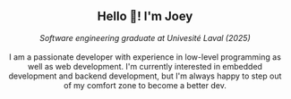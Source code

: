 <h2 align="center">
  Hello 👋! I'm Joey
</h2>
<div align="center">
  <i align="center">Software engineering graduate at Univesité Laval (2025)</i>
</div>

<br>
<div align="center">
  <text>I am a passionate developer with experience in low-level programming as well as web development. I'm currently interested in embedded development and backend development, but I'm always happy to step out of my comfort zone to become a better dev.
</div>
<br>

<!--
<div align="center">
<img src="https://github-readme-stats.vercel.app/api?username=Joey-Boivin&hide_title=false&hide_rank=false&show_icons=true&include_all_commits=true&count_private=true&disable_animations=false&theme=nord&locale=en&hide_border=false" height="150" alt=""  />
 <img src = "https://github-readme-streak-stats.herokuapp.com/?user=Joey-Boivin&theme=nord&hide_border=false" height="150" alt=""/>
  <img src="https://github-readme-stats.vercel.app/api/top-langs?username=Joey-Boivin&layout=compact&card_width=320&langs_count=6&theme=nord&hide_border=false&hide=tex" height="150" alt=""  />
</div>
<br>

<h3 align="left">Languages</h3>

<div align="left">
  <img src="https://cdn.jsdelivr.net/gh/devicons/devicon/icons/c/c-original.svg" height="30" alt=""  />
  <img width="12" />
  <img src="https://cdn.jsdelivr.net/gh/devicons/devicon/icons/cplusplus/cplusplus-original.svg" height="30" alt=""  />
  <img width="12" />
  <img src="https://cdn.jsdelivr.net/gh/devicons/devicon/icons/go/go-original.svg" height="30" alt=""  />
  <img width="12" />
  <img src="https://cdn.jsdelivr.net/gh/devicons/devicon/icons/java/java-original.svg" height="30" alt=""  />
  <img width="12" />
  <img src="https://cdn.jsdelivr.net/gh/devicons/devicon/icons/python/python-original.svg" height="30" alt=""  />
  <img width="12" />
  <img src="https://cdn.jsdelivr.net/gh/devicons/devicon/icons/javascript/javascript-original.svg" height="30" alt=""  />
  <img width="12" />
  <img src="https://cdn.jsdelivr.net/gh/devicons/devicon/icons/typescript/typescript-original.svg" height="30" alt=""  />
  <img width="12" />
  <img src="https://cdn.jsdelivr.net/gh/devicons/devicon/icons/bash/bash-original.svg" height="30" alt=""  />
  <img width="12" />
  <img src="https://cdn.jsdelivr.net/gh/devicons/devicon/icons/dart/dart-original.svg" height="30" alt=""  />
  <img width="12" />
</div>

<h3 align="left">Frameworks and  tools</h3>

<div align="left">
  <img src="https://www.svgrepo.com/show/376356/aws.svg" height="30" alt=""  />
  <img width="12" />
    <img src="https://cdn.jsdelivr.net/gh/devicons/devicon/icons/firebase/firebase-plain.svg" height="30" alt=""  />
  <img width="12" />
  <img src="https://cdn.jsdelivr.net/gh/devicons/devicon/icons/docker/docker-original.svg" height="30" alt=""  />
  <img width="12" />
  <img src="https://cdn.jsdelivr.net/gh/devicons/devicon/icons/cmake/cmake-original.svg" height="30" alt=""  />
  <img width="12" />
  <img src="https://cdn.jsdelivr.net/gh/devicons/devicon/icons/flutter/flutter-original.svg" height="30" alt=""  />
  <img width="12" />
  <img src="https://cdn.jsdelivr.net/gh/devicons/devicon/icons/react/react-original.svg" height="30" alt=""  />
  <img width="12" />
  <img src="https://cdn.jsdelivr.net/gh/devicons/devicon/icons/qt/qt-original.svg" height="30" alt=""  />
  <img width="12" />
  <img src="https://cdn.jsdelivr.net/gh/devicons/devicon/icons/git/git-original.svg" height="30" alt=""  />
  <img width="12" />
  <img src="https://cdn.jsdelivr.net/gh/devicons/devicon/icons/github/github-original.svg" height="30" alt=""  />
  <img width="12" />
  <img src="https://cdn.jsdelivr.net/gh/devicons/devicon/icons/gitlab/gitlab-original.svg" height="30" alt=""  />
  <img width="12" />
  <img src="https://cdn.jsdelivr.net/gh/devicons/devicon/icons/mysql/mysql-original.svg" height="30" alt=""  />
  <img width="12" />
    <img src="https://www.vectorlogo.zone/logos/mongodb/mongodb-icon.svg" height="30" alt=""  />
  <img width="12" />
</div>


<h3 align="left">Operating systems</h3>

<div align="left">
   <img src="https://www.vectorlogo.zone/logos/archlinux/archlinux-icon.svg" height="30" alt=""  />
    <img width="12" />
  <img src="https://cdn.jsdelivr.net/gh/devicons/devicon/icons/nixos/nixos-original.svg" height="30" alt=""  />
    <img width="12" />
  <img src="https://cdn.jsdelivr.net/gh/devicons/devicon/icons/raspberrypi/raspberrypi-original.svg" height="30" alt=""  />
    <img width="12" />
  <img src="https://cdn.jsdelivr.net/gh/devicons/devicon/icons/fedora/fedora-original.svg" height="30" alt=""  />
    <img width="12" />

</div>


<br>

<br clear="both">

<div align="center">
<img src="https://github.com/Joey-Boivin/Joey-Boivin/blob/output/github-snake-dark.svg" alt="" />
</div>
-->
